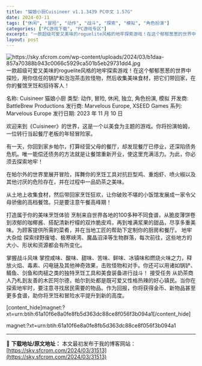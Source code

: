 ```yaml
---
title: "猫娘小厨Cuisineer v1.1.3439 PC中文 1.57G"
date: 2024-03-11
tags: ["休闲", "冒险", "动作", "战斗", "探索", "模拟", "角色扮演"]
categories: ["PC游戏下载", "PC游戏专区"]
excerpt: "一款超级可爱又美味的roguelite风格的地牢探索游戏！在这个郁郁葱葱的世界中探险，用你信任的锅铲和泡泡茶击败怪物，然后收集美味食材，把它们带回家，在你的餐馆烹饪和招待客人！ 名称: Cuisineer 猫娘小厨 类型: 动作, 冒险, 休闲, 独立, 角色扮演, 模拟 开发商: BattleBr&hellip;"
layout: post
---
```


<img class="aligncenter" src="https://sky.sfcrom.com/wp-content/uploads/2024/03/b1daa-857a70388b943c0066c5929ca501b5eb29731dd4.jpg" alt="https://sky.sfcrom.com/wp-content/uploads/2024/03/b1daa-857a70388b943c0066c5929ca501b5eb29731dd4.jpg" />
一款超级可爱又美味的roguelite风格的地牢探索游戏！在这个郁郁葱葱的世界中探险，用你信任的锅铲和泡泡茶击败怪物，然后收集美味食材，把它们带回家，在你的餐馆烹饪和招待客人！

名称: Cuisineer 猫娘小厨
类型: 动作, 冒险, 休闲, 独立, 角色扮演, 模拟
开发商: BattleBrew Productions
发行商: Marvelous Europe, XSEED Games
系列: Marvelous Europe
发行日期: 2023 年 11 月 10 日

欢迎来到《Cuisineer》的世界，这是一个以美食为主题的游戏。你将扮演帕姆，一位转行当起餐厅老板的年轻冒险家。

有一天，你回到家乡帕尔，打算经营父母的餐厅，却发现餐厅已停业，还深陷债务危机。唯一能偿还债务的方法就是让餐馆重新开业，使这里充满活力。为此，你必须去探索地牢！

在帕尔外的世界里展开冒险，挥舞你的烹饪工具对抗巨型鸡、重炮虾、喷火椒以及其他讨厌的危险存在，并在过程中一品奶茶之美味。

从土地上收集食材，然后带回家烹饪狂欢，让你破败不堪的小饭馆发展成一家令父母骄傲的高档餐馆。只是要注意午餐高峰期！

打造属于你的美味烹饪体验
烹制来自世界各地的100多种不同食谱，从脆皮薄饼卷到浓郁的咖椰酱、搭配清新柠檬的双炸脆皮鸡，再到堆满浆果的甜品，尽享多重美味。为顾客提供所需的菜肴，并在当地工匠的帮助下定制你的厨房和餐厅。
地牢大杂烩
探索绿野废墟、极寒峡湾、魔晶沼泽等生物群落，每次前往，这些地方的大小、形状和资源都会有所变化。

掌握战斗风味
掌控咸味、酸味、甜味、苦味、鲜味、冰镇味和燃烧火味之力，释放火焰、毒素、闪电链及其他神奇效果，击败怪物和对手。你还可以用诸如锅铲、鲭鱼、剑鱼和肉槌之类的独特烹饪工具和美食装备进行战斗！
接受任务
从奶茶商人乃札到友善的木匠阿尔德，帕尔到处都是既可爱又性格热辣的好心镇民。当你在探索地牢时，要注意寻找居民需要的物品。作为回报，你将获得金币、新物品甚至更多食谱，助你将烹饪和冒险水平提升到新的高度。

[content_hide]magnet:?xt=urn:btih:61a10f6e8a0fe8fb5d363dc88ce8f056f3b094a1[/content_hide]

<!--wechatfans start-->magnet:?xt=urn:btih:61a10f6e8a0fe8fb5d363dc88ce8f056f3b094a1<!--wechatfans end-->

---
📖 **下载地址/原文地址：** 本文最初发布于我的博客网站：[https://sky.sfcrom.com/2024/03/31513](https://sky.sfcrom.com/2024/03/31513)

